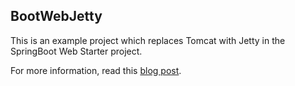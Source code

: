 ## BootWebJetty

This is an example project which replaces Tomcat with Jetty in the SpringBoot Web Starter project.

For more information, read this [blog post](https://codeahoy.com/java/springboot/tutorial/2019/09/01/spring-boot-replace-tomcat-with-jetty-as-the-embedded-server/).